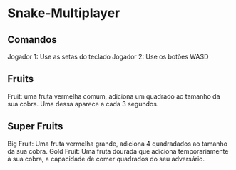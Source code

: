 # Snake-Multiplayer

## Comandos
  Jogador 1: Use as setas do teclado
  Jogador 2: Use os botões WASD

## Fruits
Fruit: uma fruta vermelha comum, adiciona um quadrado ao tamanho da sua cobra. Uma dessa aparece a cada 3 segundos.
  
## Super Fruits
  Big Fruit: Uma fruta vermelha grande, adiciona 4 quadradados ao tamanho da sua cobra.
  Gold Fruit: Uma fruta dourada que adiciona temporariamente à sua cobra, a capacidade de comer quadrados do seu adversário.
